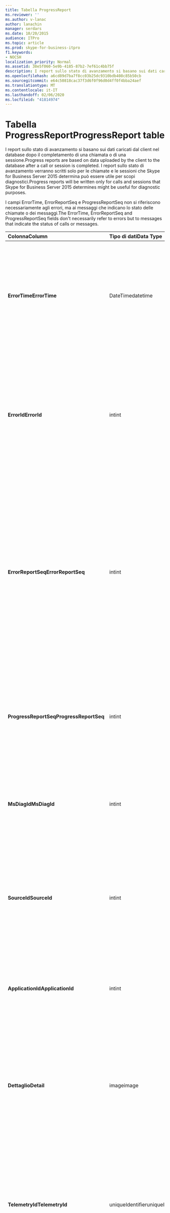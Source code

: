 ```yaml
---
title: Tabella ProgressReport
ms.reviewer: ''
ms.author: v-lanac
author: lanachin
manager: serdars
ms.date: 10/20/2015
audience: ITPro
ms.topic: article
ms.prod: skype-for-business-itpro
f1.keywords:
- NOCSH
localization_priority: Normal
ms.assetid: 38e5f060-5e9b-4185-87b2-7ef61c4bb75f
description: I report sullo stato di avanzamento si basano sui dati caricati dal client nel database dopo il completamento di una chiamata o di una sessione. I report sullo stato di avanzamento verranno scritti solo per le chiamate e le sessioni che Skype for Business Server 2015 determina può essere utile per scopi diagnostici.
ms.openlocfilehash: a6cd89d7ba7f8cc03b25dc9310bdb408c85b50cb
ms.sourcegitcommit: e64c50818cac37f3d6f0f96d0d4ff0f4bba24aef
ms.translationtype: MT
ms.contentlocale: it-IT
ms.lasthandoff: 02/06/2020
ms.locfileid: "41814974"
---
```

# <a name="progressreport-table"></a><span data-ttu-id="f4ac4-104">Tabella ProgressReport</span><span class="sxs-lookup"><span data-stu-id="f4ac4-104">ProgressReport table</span></span>
 
<span data-ttu-id="f4ac4-105">I report sullo stato di avanzamento si basano sui dati caricati dal client nel database dopo il completamento di una chiamata o di una sessione.</span><span class="sxs-lookup"><span data-stu-id="f4ac4-105">Progress reports are based on data uploaded by the client to the database after a call or session is completed.</span></span> <span data-ttu-id="f4ac4-106">I report sullo stato di avanzamento verranno scritti solo per le chiamate e le sessioni che Skype for Business Server 2015 determina può essere utile per scopi diagnostici.</span><span class="sxs-lookup"><span data-stu-id="f4ac4-106">Progress reports will be written only for calls and sessions that Skype for Business Server 2015 determines might be useful for diagnostic purposes.</span></span>
  
<span data-ttu-id="f4ac4-107">I campi ErrorTime, ErrorReportSeq e ProgressReportSeq non si riferiscono necessariamente agli errori, ma ai messaggi che indicano lo stato delle chiamate o dei messaggi.</span><span class="sxs-lookup"><span data-stu-id="f4ac4-107">The ErrorTime, ErrorReportSeq and ProgressReportSeq fields don't necessarily refer to errors but to messages that indicate the status of calls or messages.</span></span>
  
|<span data-ttu-id="f4ac4-108">**Colonna**</span><span class="sxs-lookup"><span data-stu-id="f4ac4-108">**Column**</span></span>|<span data-ttu-id="f4ac4-109">**Tipo di dati**</span><span class="sxs-lookup"><span data-stu-id="f4ac4-109">**Data Type**</span></span>|<span data-ttu-id="f4ac4-110">**Chiave/indice**</span><span class="sxs-lookup"><span data-stu-id="f4ac4-110">**Key/Index**</span></span>|<span data-ttu-id="f4ac4-111">**Dettagli**</span><span class="sxs-lookup"><span data-stu-id="f4ac4-111">**Details**</span></span>|
|:-----|:-----|:-----|:-----|
|<span data-ttu-id="f4ac4-112">**ErrorTime**</span><span class="sxs-lookup"><span data-stu-id="f4ac4-112">**ErrorTime**</span></span> <br/> |<span data-ttu-id="f4ac4-113">DateTime</span><span class="sxs-lookup"><span data-stu-id="f4ac4-113">datetime</span></span>  <br/> |<span data-ttu-id="f4ac4-114">Primaria, straniera</span><span class="sxs-lookup"><span data-stu-id="f4ac4-114">Primary, Foreign</span></span>  <br/> |<span data-ttu-id="f4ac4-115">Data e ora del report sugli errori di stato che contiene il report sullo stato di avanzamento.</span><span class="sxs-lookup"><span data-stu-id="f4ac4-115">Date and time of the progress error report that contains this progress report.</span></span> <span data-ttu-id="f4ac4-116">Per altre informazioni, vedere la [Tabella ErrorReport in Skype for Business Server 2015](errorreport.md) .</span><span class="sxs-lookup"><span data-stu-id="f4ac4-116">See the [ErrorReport table in Skype for Business Server 2015](errorreport.md) for more information.</span></span> <br/> |
|<span data-ttu-id="f4ac4-117">**ErrorId**</span><span class="sxs-lookup"><span data-stu-id="f4ac4-117">**ErrorId**</span></span> <br/> |<span data-ttu-id="f4ac4-118">int</span><span class="sxs-lookup"><span data-stu-id="f4ac4-118">int</span></span>  <br/> |<span data-ttu-id="f4ac4-119">Primaria, straniera</span><span class="sxs-lookup"><span data-stu-id="f4ac4-119">Primary, Foreign</span></span>  <br/> |<span data-ttu-id="f4ac4-120">Numero ID usato in combinazione con ErrorTime, ProgressReportSeq per identificare in modo univoco un report di stato.</span><span class="sxs-lookup"><span data-stu-id="f4ac4-120">ID number used in conjunction with ErrorTime, ProgressReportSeq to uniquely identify a progress report.</span></span> <span data-ttu-id="f4ac4-121">Per altre informazioni, vedere la [Tabella ErrorReport in Skype for Business Server 2015](errorreport.md) .</span><span class="sxs-lookup"><span data-stu-id="f4ac4-121">See the [ErrorReport table in Skype for Business Server 2015](errorreport.md) for more information.</span></span> <br/> |
|<span data-ttu-id="f4ac4-122">**ErrorReportSeq**</span><span class="sxs-lookup"><span data-stu-id="f4ac4-122">**ErrorReportSeq**</span></span> <br/> |<span data-ttu-id="f4ac4-123">int</span><span class="sxs-lookup"><span data-stu-id="f4ac4-123">int</span></span>  <br/> |<span data-ttu-id="f4ac4-124">Primaria, straniera</span><span class="sxs-lookup"><span data-stu-id="f4ac4-124">Primary, Foreign</span></span>  <br/> |<span data-ttu-id="f4ac4-125">Numero ID che identifica il report degli errori.</span><span class="sxs-lookup"><span data-stu-id="f4ac4-125">ID number that identifies the error report.</span></span> <span data-ttu-id="f4ac4-126">ErrorReporSeq viene usato in combinazione con ErrorTime per identificare in modo univoco una segnalazione di errori.</span><span class="sxs-lookup"><span data-stu-id="f4ac4-126">ErrorReporSeq is used in conjunction with ErrorTime to uniquely identify an error report.</span></span> <span data-ttu-id="f4ac4-127">Per altre informazioni, vedere la [Tabella ErrorReport in Skype for Business Server 2015](errorreport.md) .</span><span class="sxs-lookup"><span data-stu-id="f4ac4-127">See the [ErrorReport table in Skype for Business Server 2015](errorreport.md) for more information</span></span> <br/> <span data-ttu-id="f4ac4-128">Questo campo è stato introdotto in Microsoft Lync Server 2013.</span><span class="sxs-lookup"><span data-stu-id="f4ac4-128">This field was introduced in Microsoft Lync Server 2013.</span></span>  <br/> |
|<span data-ttu-id="f4ac4-129">**ProgressReportSeq**</span><span class="sxs-lookup"><span data-stu-id="f4ac4-129">**ProgressReportSeq**</span></span> <br/> |<span data-ttu-id="f4ac4-130">int</span><span class="sxs-lookup"><span data-stu-id="f4ac4-130">int</span></span>  <br/> |<span data-ttu-id="f4ac4-131">Principale</span><span class="sxs-lookup"><span data-stu-id="f4ac4-131">Primary</span></span>  <br/> |<span data-ttu-id="f4ac4-132">Numero ID per identificare il rapporto di stato.</span><span class="sxs-lookup"><span data-stu-id="f4ac4-132">ID number to identify the progress report.</span></span> <span data-ttu-id="f4ac4-133">Usato in combinazione con ErrorTime e ErrorReportSeq per identificare in modo univoco un report di stato.</span><span class="sxs-lookup"><span data-stu-id="f4ac4-133">Used in conjunction with ErrorTime and ErrorReportSeq to uniquely identify a progress report.</span></span>  <br/> |
|<span data-ttu-id="f4ac4-134">**MsDiagId**</span><span class="sxs-lookup"><span data-stu-id="f4ac4-134">**MsDiagId**</span></span> <br/> |<span data-ttu-id="f4ac4-135">int</span><span class="sxs-lookup"><span data-stu-id="f4ac4-135">int</span></span>  <br/> ||<span data-ttu-id="f4ac4-136">ID di diagnostica del report sullo stato di avanzamento.</span><span class="sxs-lookup"><span data-stu-id="f4ac4-136">Diagnostic ID of the progress report.</span></span>  <br/> <span data-ttu-id="f4ac4-137">Questo campo è stato introdotto in Microsoft Lync Server 2013.</span><span class="sxs-lookup"><span data-stu-id="f4ac4-137">This field was introduced in Microsoft Lync Server 2013.</span></span>  <br/> |
|<span data-ttu-id="f4ac4-138">**SourceId**</span><span class="sxs-lookup"><span data-stu-id="f4ac4-138">**SourceId**</span></span> <br/> |<span data-ttu-id="f4ac4-139">int</span><span class="sxs-lookup"><span data-stu-id="f4ac4-139">int</span></span>  <br/> |<span data-ttu-id="f4ac4-140">Esterna</span><span class="sxs-lookup"><span data-stu-id="f4ac4-140">Foreign</span></span>  <br/> |<span data-ttu-id="f4ac4-141">Server che ha inviato il report degli errori (se il report è stato inviato da un componente server).</span><span class="sxs-lookup"><span data-stu-id="f4ac4-141">Server that sent the error report (if the report was sent from a server component).</span></span> <span data-ttu-id="f4ac4-142">Per altre informazioni, vedere la [tabella server](servers.md) . Questo campo è stato introdotto in Microsoft Lync Server 2013.</span><span class="sxs-lookup"><span data-stu-id="f4ac4-142">See the [Servers table](servers.md) for more information.This field was introduced in Microsoft Lync Server 2013.</span></span> <br/> |
|<span data-ttu-id="f4ac4-143">**ApplicationId**</span><span class="sxs-lookup"><span data-stu-id="f4ac4-143">**ApplicationId**</span></span> <br/> |<span data-ttu-id="f4ac4-144">int</span><span class="sxs-lookup"><span data-stu-id="f4ac4-144">int</span></span>  <br/> ||<span data-ttu-id="f4ac4-145">Processo del server Lync in cui si trova il report.</span><span class="sxs-lookup"><span data-stu-id="f4ac4-145">The Lync Server process that the report is about.</span></span> <span data-ttu-id="f4ac4-146">Per altre informazioni, vedere la tabella delle applicazioni.</span><span class="sxs-lookup"><span data-stu-id="f4ac4-146">See the Application Table for more information.</span></span>  <br/> |
|<span data-ttu-id="f4ac4-147">**Dettaglio**</span><span class="sxs-lookup"><span data-stu-id="f4ac4-147">**Detail**</span></span> <br/> |<span data-ttu-id="f4ac4-148">image</span><span class="sxs-lookup"><span data-stu-id="f4ac4-148">image</span></span>  <br/> ||<span data-ttu-id="f4ac4-149">Dettagli del report sullo stato di avanzamento, archiviati in formato binario per risparmiare spazio. Questi dati possono essere convertiti in formato testo usando la sintassi seguente:</span><span class="sxs-lookup"><span data-stu-id="f4ac4-149">Progress report details, stored in binary format to save space.This data can be converted to text format using this syntax:</span></span>  <br/> <span data-ttu-id="f4ac4-150">Cast (cast (dettaglio come varbinary (max)) come varchar (max))</span><span class="sxs-lookup"><span data-stu-id="f4ac4-150">cast(cast(Detail as varbinary(max)) as varchar(max))</span></span>  <br/> |
|<span data-ttu-id="f4ac4-151">**TelemetryId**</span><span class="sxs-lookup"><span data-stu-id="f4ac4-151">**TelemetryId**</span></span> <br/> |<span data-ttu-id="f4ac4-152">uniqueIdentifier</span><span class="sxs-lookup"><span data-stu-id="f4ac4-152">uniqueIdentifier</span></span>  <br/> ||<span data-ttu-id="f4ac4-153">Identificatore univoco che correla le informazioni sull'ora di join per i diversi componenti coinvolti in una conferenza.</span><span class="sxs-lookup"><span data-stu-id="f4ac4-153">Unique identifier that correlates join time information for the different components involved in a conference.</span></span>  <br/> <span data-ttu-id="f4ac4-154">Questo campo è stato introdotto in Microsoft Lync Server 2013.</span><span class="sxs-lookup"><span data-stu-id="f4ac4-154">This field was introduced in Microsoft Lync Server 2013.</span></span>  <br/> |
|<span data-ttu-id="f4ac4-155">**SessionSetupTime**</span><span class="sxs-lookup"><span data-stu-id="f4ac4-155">**SessionSetupTime**</span></span> <br/> |<span data-ttu-id="f4ac4-156">int</span><span class="sxs-lookup"><span data-stu-id="f4ac4-156">int</span></span>  <br/> ||<span data-ttu-id="f4ac4-157">Ora (in millisecondi) per un componente specifico per partecipare a una conferenza.</span><span class="sxs-lookup"><span data-stu-id="f4ac4-157">Time (in milliseconds) for a specific component to join a conference.</span></span>  <br/> <span data-ttu-id="f4ac4-158">Questo campo è stato introdotto in Microsoft Lync Server 2013.</span><span class="sxs-lookup"><span data-stu-id="f4ac4-158">This field was introduced in Microsoft Lync Server 2013.</span></span>  <br/> |
   


